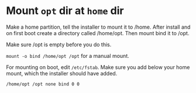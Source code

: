 # Mount `opt` dir at `home` dir 

Make a home partition, tell the installer to mount it to /home. After install and on first boot create a directory called /home/opt. Then mount bind it to /opt.

Make sure /opt is empty before you do this. 

`mount -o bind /home/opt /opt`
for a manual mount.

For mounting on boot, edit `/etc/fstab`. Make sure you add below your home mount, which the installer should have added.

`/home/opt /opt none bind 0 0 `
